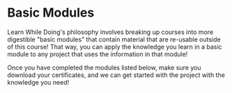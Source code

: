 # Basic Modules

Learn While Doing's philosophy involves breaking up courses into more digestible "basic modules" that contain material that are re-usable outside of this course! That way, you can apply the knowledge you learn in a basic module to any project that uses the information in that module!

Once you have completed the modules listed below, make sure you download your certificates, and we can get started with the project with the knowledge you need!



